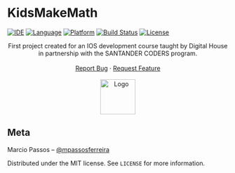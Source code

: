 # KidsMakeMath

[![IDE](https://img.shields.io/badge/Xcode-11.7-blue.svg)](https://developer.apple.com/xcode/)
[![Language](https://img.shields.io/badge/swift-5-orange.svg)](https://swift.org)
[![Platform](https://img.shields.io/badge/iOS-13.6-green.svg)](https://developer.apple.com/ios/)
[![Build Status](https://img.shields.io/badge/build-passing-green)](https://img.shields.io/badge/build-passing-green)
[![License](https://img.shields.io/github/license/Clean-Swift/CleanStore.svg)](LICENSE)



<p align="center">
  <p align="center">
   First project created for an IOS development course taught by Digital House in partnership with the SANTANDER CODERS program.
    <br />
    <br />
    <a href="https://github.com/mpassosferreira/KidsMakeMath/issues">Report Bug</a>
    ·
    <a href="https://github.com/mpassosferreira/KidsMakeMath/issues">Request Feature</a>
    <br />
    <br />
    <img src="images/logo.png" alt="Logo" width="80" height="80">
  </p>
 </p>
  

## Meta

Marcio Passos – [@mpassosferreira](https://twitter.com/mpassosferreira)

Distributed under the MIT license. See ``LICENSE`` for more information.


[linkedin-url]: https://linkedin.com/in/marciopassosferreira
[product-screenshot]: images/screenshot.png

